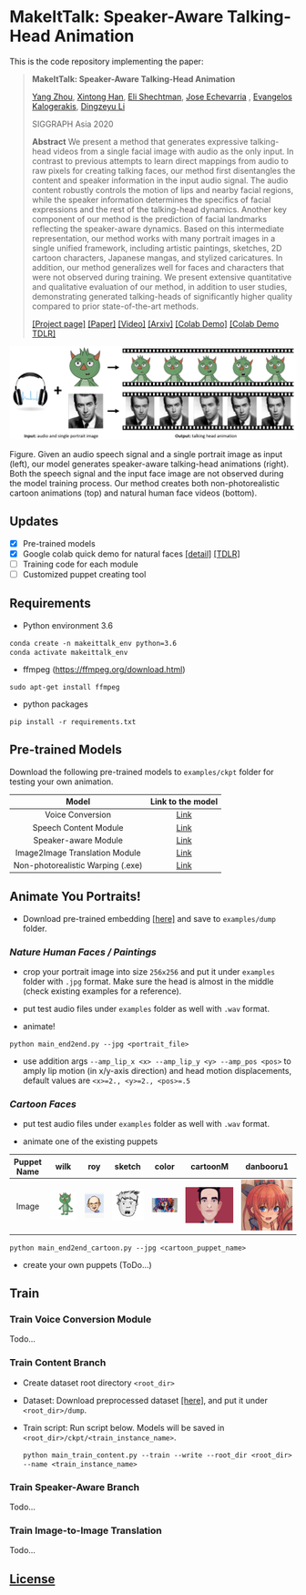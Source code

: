 # MakeItTalk: Speaker-Aware Talking-Head Animation

This is the code repository implementing the paper:

> **MakeItTalk: Speaker-Aware Talking-Head Animation**
>
> [Yang Zhou](https://people.umass.edu/~yangzhou), 
> [Xintong Han](http://users.umiacs.umd.edu/~xintong/), 
> [Eli Shechtman](https://research.adobe.com/person/eli-shechtman), 
> [Jose Echevarria](http://www.jiechevarria.com) , 
> [Evangelos Kalogerakis](https://people.cs.umass.edu/~kalo/), 
> [Dingzeyu Li](https://dingzeyu.li)
>
> SIGGRAPH Asia 2020
>
> **Abstract** We present a method that generates expressive talking-head videos from a single facial image with audio as the only input. In contrast to previous attempts to learn direct mappings from audio to raw pixels for creating talking faces, our method first disentangles the content and speaker information in the input audio signal. The audio content robustly controls the motion of lips and nearby facial regions, while the speaker information determines the specifics of facial expressions and the rest of the talking-head dynamics. Another key component of our method is the prediction of facial landmarks reflecting the speaker-aware dynamics. Based on this intermediate representation, our method works with many portrait images in a single unified framework, including artistic paintings, sketches, 2D cartoon characters,  Japanese mangas, and stylized caricatures.
In addition, our method generalizes well for faces and characters that were not observed during training. We present extensive quantitative and qualitative evaluation of our method, in addition to user studies, demonstrating generated talking-heads of significantly higher quality compared to prior state-of-the-art methods.
>
> [[Project page]](https://people.umass.edu/~yangzhou/MakeItTalk/) 
> [[Paper]](https://people.umass.edu/~yangzhou/MakeItTalk/MakeItTalk_SIGGRAPH_Asia_Final_round-5.pdf) 
> [[Video]](https://www.youtube.com/watch?v=OU6Ctzhpc6s) 
> [[Arxiv]](https://arxiv.org/abs/2004.12992)
> [[Colab Demo]](quick_demo.ipynb)
> [[Colab Demo TDLR]](quick_demo_tdlr.ipynb)

![img](doc/teaser.png)

Figure. Given an audio speech signal and a single portrait image   as input (left), our model generates speaker-aware talking-head animations (right). 
Both the speech signal and the input face image are not observed during the model training process.
Our method creates both non-photorealistic cartoon animations (top) and natural human face videos (bottom).

## Updates

- [x] Pre-trained models
- [x] Google colab quick demo for natural faces [[detail]](quick_demo.ipynb) [[TDLR]](quick_demo_tdlr.ipynb)
- [ ] Training code for each module
- [ ] Customized puppet creating tool

## Requirements
- Python environment 3.6
```
conda create -n makeittalk_env python=3.6
conda activate makeittalk_env
```
- ffmpeg (https://ffmpeg.org/download.html)
```
sudo apt-get install ffmpeg
```
- python packages
```
pip install -r requirements.txt
```

## Pre-trained Models

Download the following pre-trained models to `examples/ckpt` folder for testing your own animation.

| Model |  Link to the model | 
| :-------------: | :---------------: |
| Voice Conversion  | [Link](https://drive.google.com/file/d/1ZiwPp_h62LtjU0DwpelLUoodKPR85K7x/view?usp=sharing)  |
| Speech Content Module  | [Link](https://drive.google.com/file/d/1r3bfEvTVl6pCNw5xwUhEglwDHjWtAqQp/view?usp=sharing)  |
| Speaker-aware Module  | [Link](https://drive.google.com/file/d/1rV0jkyDqPW-aDJcj7xSO6Zt1zSXqn1mu/view?usp=sharing)  |
| Image2Image Translation Module  | [Link](https://drive.google.com/file/d/1i2LJXKp-yWKIEEgJ7C6cE3_2NirfY_0a/view?usp=sharing)  |
| Non-photorealistic Warping (.exe)  | [Link](https://drive.google.com/file/d/1rlj0PAUMdX8TLuywsn6ds_G6L63nAu0P/view?usp=sharing)  |

## Animate You Portraits!

- Download pre-trained embedding [[here]](https://drive.google.com/file/d/18-0CYl5E6ungS3H4rRSHjfYvvm-WwjTI/view?usp=sharing) and save to `examples/dump` folder.

### _Nature Human Faces / Paintings_

- crop your portrait image into size `256x256` and put it under `examples` folder with `.jpg` format. 
Make sure the head is almost in the middle (check existing examples for a reference).

- put test audio files under `examples` folder as well with `.wav` format.

- animate!

```
python main_end2end.py --jpg <portrait_file>  
```

- use addition args `--amp_lip_x <x> --amp_lip_y <y> --amp_pos <pos>` 
to amply lip motion (in x/y-axis direction) and head motion displacements, default values are `<x>=2., <y>=2., <pos>=.5`



### _Cartoon Faces_ 

- put test audio files under `examples` folder as well with `.wav` format.

- animate one of the existing puppets

| Puppet Name |  wilk | roy | sketch | color | cartoonM | danbooru1 | 
| :---: | :---: | :---: | :---: | :---: | :---: | :---: |
| Image  | ![img](examples_cartoon/wilk_fullbody.jpg)  | ![img](examples_cartoon/roy_full.png)  | ![img](examples_cartoon/sketch.png)  | ![img](examples_cartoon/color.jpg)  | ![img](examples_cartoon/cartoonM.png)  | ![img](examples_cartoon/danbooru1.jpg)  |

```
python main_end2end_cartoon.py --jpg <cartoon_puppet_name>
```

- create your own puppets (ToDo...)

## Train

### Train Voice Conversion Module
Todo...

### Train Content Branch
- Create dataset root directory `<root_dir>`

- Dataset: Download preprocessed dataset [[here]](https://drive.google.com/drive/folders/1EwuAy3j1b9Zc1MsidUfxG_pJGc_cV60O?usp=sharing), and put it under `<root_dir>/dump`.

- Train script: Run script below. Models will be saved in `<root_dir>/ckpt/<train_instance_name>`.

    ```shell script
    python main_train_content.py --train --write --root_dir <root_dir> --name <train_instance_name>
    ```
  
### Train Speaker-Aware Branch
Todo...

### Train Image-to-Image Translation

Todo...

## [License](LICENSE.md)

